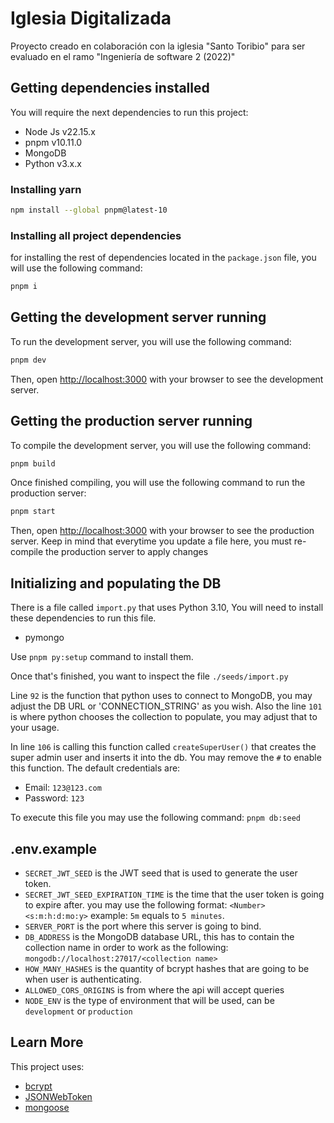 # Iglesia Digitalizada

Proyecto creado en colaboración con la iglesia "Santo Toribio" para ser evaluado en el ramo "Ingeniería de software 2 (2022)"

## Getting dependencies installed

You will require the next dependencies to run this project:

- Node Js v22.15.x
- pnpm v10.11.0
- MongoDB
- Python v3.x.x

### Installing yarn

```bash
npm install --global pnpm@latest-10
```

### Installing all project dependencies

for installing the rest of dependencies located in the `package.json` file, you will use the following command:

```bash
pnpm i
```

## Getting the development server running

To run the development server, you will use the following command:

```bash
pnpm dev
```

Then, open [http://localhost:3000](http://localhost:3000) with your browser to see the development server.

## Getting the production server running

To compile the development server, you will use the following command:

```bash
pnpm build
```

Once finished compiling, you will use the following command to run the production server:

```bash
pnpm start
```

Then, open [http://localhost:3000](http://localhost:3000) with your browser to see the production server.
Keep in mind that everytime you update a file here, you must re-compile the production server to apply changes

## Initializing and populating the DB

There is a file called `import.py` that uses Python 3.10,
You will need to install these dependencies to run this file.

- pymongo

Use `pnpm py:setup` command to install them.

Once that's finished, you want to inspect the file `./seeds/import.py`

Line `92` is the function that python uses to connect to MongoDB, you may adjust the DB URL or 'CONNECTION_STRING' as you wish. Also the line `101` is where python chooses the collection to populate, you may adjust that to your usage.

In line `106` is calling this function called `createSuperUser()` that creates the super admin user and inserts it into the db.
You may remove the `#` to enable this function.
The default credentials are:

- Email: `123@123.com`
- Password: `123`

To execute this file you may use the following command: `pnpm db:seed`

## .env.example

- `SECRET_JWT_SEED` is the JWT seed that is used to generate the user token.
- `SECRET_JWT_SEED_EXPIRATION_TIME` is the time that the user token is going to expire after. you may use the following format: `<Number><s:m:h:d:mo:y>` example: `5m` equals to `5 minutes`.
- `SERVER_PORT` is the port where this server is going to bind.
- `DB_ADDRESS` is the MongoDB database URL, this has to contain the collection name in order to work as the following: `mongodb://localhost:27017/<collection name>`
- `HOW_MANY_HASHES` is the quantity of bcrypt hashes that are going to be when user is authenticating.
- `ALLOWED_CORS_ORIGINS` is from where the api will accept queries
- `NODE_ENV` is the type of environment that will be used, can be `development` or `production`

## Learn More

This project uses:

- [bcrypt](https://www.npmjs.com/package/bcrypt)
- [JSONWebToken](https://www.npmjs.com/package/jsonwebtoken)
- [mongoose](https://mongoosejs.com/)

